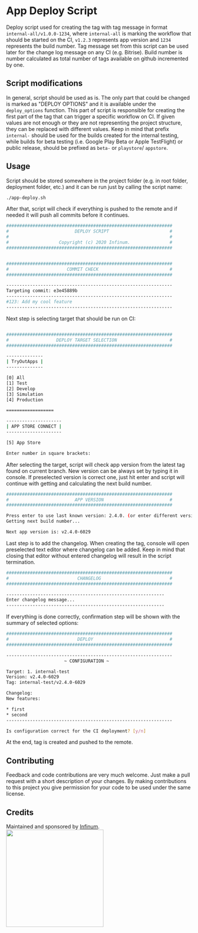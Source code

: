 # App Deploy Script

Deploy script used for creating the tag with tag message in format `internal-all/v1.0.0-1234`, where `internal-all` is marking the workflow that should be started on the CI, `v1.2.3` represents app version and `1234` represents the build number. Tag message set from this script can be used later for the change log message on any CI (e.g. Bitrise). Build number is number calculated as total number of tags available on github incremented by one.


## Script modifications

In general, script should be used as is. The only part that could be changed is marked as "DEPLOY OPTIONS" and it is available under the `deploy_options` function. This part of script is responsible for creating the first part of the tag that can trigger a specific workflow on CI. If given values are not enough or they are not representing the project structure, they can be replaced with different values. 
Keep in mind that prefix `internal-` should be used for the builds created for the internal testing, while builds for beta testing (i.e. Google Play Beta or Apple TestFlight) or public release, should be prefixed as `beta-` or `playstore`/ `appstore`.

## Usage

Script should be stored somewhere in the project folder (e.g. in root folder, deployment folder, etc.) and it can be run just by calling the script name:

```bash
./app-deploy.sh
```

After that, script will check if everything is pushed to the remote and if needed it will push all commits before it continues. 

```bash
###############################################################
#                         DEPLOY SCRIPT                       #
#                                                             #
#                   Copyright (c) 2020 Infinum.               #
###############################################################


###############################################################
#                      COMMIT CHECK                           #
###############################################################

---------------------------------------------------------------
Targeting commit: e3e45889b
---------------------------------------------------------------
#123: Add my cool feature
---------------------------------------------------------------
```

Next step is selecting target that should be run on CI:

```bash

###############################################################
#                  DEPLOY TARGET SELECTION                    #
###############################################################

--------------
| TryOutApps |
--------------

[0] All
[1] Test
[2] Develop
[3] Simulation
[4] Production

==================

---------------------
| APP STORE CONNECT |
---------------------

[5] App Store

Enter number in square brackets:
```

After selecting the target, script will check app version from the latest tag found on current branch. New version can be always set by typing it in console. If preselected version is correct one, just hit enter and script will continue with getting and calculating the next build number.

```bash
###############################################################
#                         APP VERSION                         #
###############################################################

Press enter to use last known version: 2.4.0. (or enter different version)
Getting next build number...

Next app version is: v2.4.0-6029
```

Last step is to add the changelog. When creating the tag, console will open preselected text editor where changelog can be added. Keep in mind that closing that editor without entered changelog will result in the script termination.

```bash
###############################################################
#                          CHANGELOG                          #
###############################################################

------------------------------------------------------------
Enter changelog message...
------------------------------------------------------------
```

If everything is done correctly, confirmation step will be shown with the summary of selected options:

```bash
###############################################################
#                          DEPLOY                             #
###############################################################

---------------------------------------------------------------
                      ~ CONFIGURATION ~

Target: 1. internal-test
Version: v2.4.0-6029
Tag: internal-test/v2.4.0-6029

Changelog:
New features:

* first
* second
---------------------------------------------------------------

Is configuration correct for the CI deployment? [y/n]
```

At the end, tag is created and pushed to the remote. 

## Contributing

Feedback and code contributions are very much welcome. Just make a pull request with a short description of your changes. By making contributions to this project you give permission for your code to be used under the same license.

## Credits

Maintained and sponsored by [Infinum](http://www.infinum.com).
<a href='https://infinum.com'>
  <img src='https://infinum.com/infinum.png' href='https://infinum.com' width='264'>
</a>